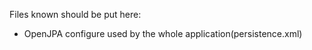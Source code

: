 Files known should be put here:

  - OpenJPA configure used by the whole application(persistence.xml)